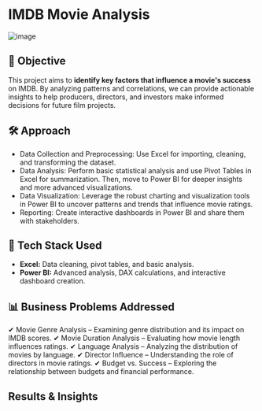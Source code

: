 # IMDB Movie Analysis
![image](https://github.com/user-attachments/assets/df195573-cbe0-4f39-b059-4caa9aadcd3b)

## 📌 Objective
This project aims to **identify key factors that influence a movie's success** on IMDB. By analyzing patterns and correlations, we can provide actionable insights to help producers, directors, and investors make informed decisions for future film projects.

## 🛠️ Approach 
- Data Collection and Preprocessing: Use Excel for importing, cleaning, and transforming the dataset.
- Data Analysis: Perform basic statistical analysis and use Pivot Tables in Excel for summarization. Then, move to Power BI for deeper insights and more advanced visualizations.
- Data Visualization: Leverage the robust charting and visualization tools in Power BI to uncover patterns and trends that influence movie ratings.
- Reporting: Create interactive dashboards in Power BI and share them with stakeholders.

## 🔧 Tech Stack Used
- **Excel:** Data cleaning, pivot tables, and basic analysis.
- **Power BI:** Advanced analysis, DAX calculations, and interactive dashboard creation.

## 📊 Business Problems Addressed
✔ Movie Genre Analysis – Examining genre distribution and its impact on IMDB scores.
✔ Movie Duration Analysis – Evaluating how movie length influences ratings.
✔ Language Analysis – Analyzing the distribution of movies by language.
✔ Director Influence – Understanding the role of directors in movie ratings.
✔ Budget vs. Success – Exploring the relationship between budgets and financial performance.

## Results & Insights 
